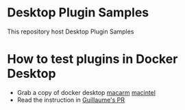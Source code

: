 # Desktop Plugin Samples

This repository host Desktop Plugin Samples

# How to test plugins in Docker Desktop

* Grab a copy of docker desktop [macarm](https://omakase.internal.dckr.io/#/stage/mac/main/arm64/69095) [macintel](https://omakase.internal.dckr.io/#/stage/mac/main/amd64/69095)
* Read the instruction in [Guillaume's PR](https://github.com/docker/pinata/pull/16459)
